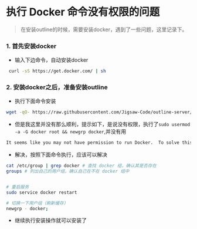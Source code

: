 # 执行 Docker 命令没有权限的问题

> 在安装outline的时候，需要安装docker，遇到了一些问题，这里记录下。

### 1. 首先安装docker

- 输入下边命令，自动安装docker

```bash
 curl -sS https://get.docker.com/ | sh
```

### 2. 安装docker之后，准备安装outline

- 执行下面命令安装

```bash
wget -qO- https://raw.githubusercontent.com/Jigsaw-Code/outline-server/master/src/server_manager/install_scripts/install_server.sh | bash
```
- 但是我这里并没有那么顺利，提示如下，是说没有权限，执行了`sudo usermod -a -G docker root && newgrp docker`,并没有用

```bash
It seems like you may not have permission to run Docker.  To solve this, you may need to add your user to the docker group. We recommend running "sudo usermod -a -G docker root && newgrp docker" and then attempting to install again.

```

- 解决，按照下面命令执行，应该可以解决

```bash
cat /etc/group | grep docker # 查找 docker 组，确认其是否存在
groups # 列出自己的用户组，确认自己在不在 docker 组中


# 重启服务
sudo service docker restart

# 切换一下用户组（刷新缓存）
newgrp - docker;

```
 - 继续执行安装操作就可以安装了